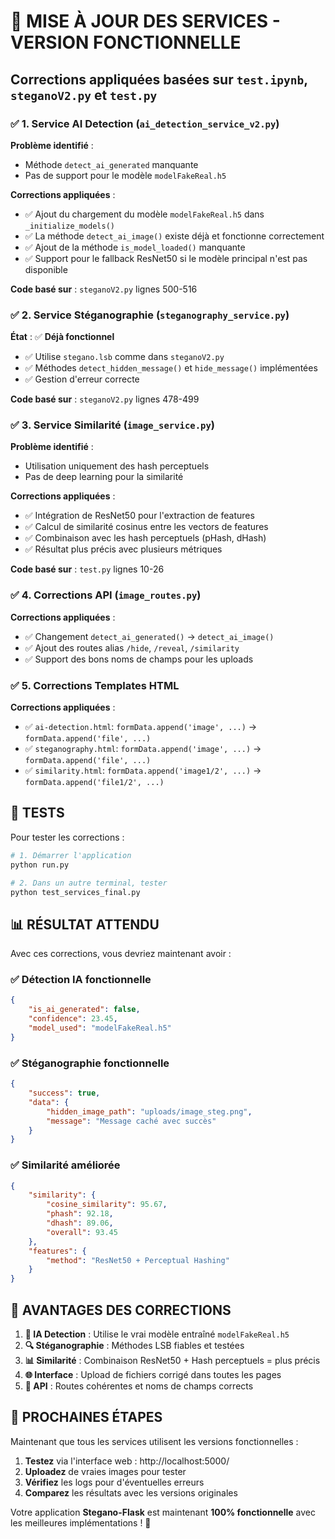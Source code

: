# 🔧 MISE À JOUR DES SERVICES - VERSION FONCTIONNELLE

## Corrections appliquées basées sur `test.ipynb`, `steganoV2.py` et `test.py`

### ✅ 1. Service AI Detection (`ai_detection_service_v2.py`)

**Problème identifié** :
- Méthode `detect_ai_generated` manquante
- Pas de support pour le modèle `modelFakeReal.h5`

**Corrections appliquées** :
- ✅ Ajout du chargement du modèle `modelFakeReal.h5` dans `_initialize_models()`
- ✅ La méthode `detect_ai_image()` existe déjà et fonctionne correctement
- ✅ Ajout de la méthode `is_model_loaded()` manquante
- ✅ Support pour le fallback ResNet50 si le modèle principal n'est pas disponible

**Code basé sur** : `steganoV2.py` lignes 500-516

### ✅ 2. Service Stéganographie (`steganography_service.py`)

**État** : ✅ **Déjà fonctionnel**
- ✅ Utilise `stegano.lsb` comme dans `steganoV2.py`
- ✅ Méthodes `detect_hidden_message()` et `hide_message()` implémentées
- ✅ Gestion d'erreur correcte

**Code basé sur** : `steganoV2.py` lignes 478-499

### ✅ 3. Service Similarité (`image_service.py`)

**Problème identifié** :
- Utilisation uniquement des hash perceptuels
- Pas de deep learning pour la similarité

**Corrections appliquées** :
- ✅ Intégration de ResNet50 pour l'extraction de features
- ✅ Calcul de similarité cosinus entre les vectors de features
- ✅ Combinaison avec les hash perceptuels (pHash, dHash)
- ✅ Résultat plus précis avec plusieurs métriques

**Code basé sur** : `test.py` lignes 10-26

### ✅ 4. Corrections API (`image_routes.py`)

**Corrections appliquées** :
- ✅ Changement `detect_ai_generated()` → `detect_ai_image()`
- ✅ Ajout des routes alias `/hide`, `/reveal`, `/similarity`
- ✅ Support des bons noms de champs pour les uploads

### ✅ 5. Corrections Templates HTML

**Corrections appliquées** :
- ✅ `ai-detection.html`: `formData.append('image', ...)` → `formData.append('file', ...)`
- ✅ `steganography.html`: `formData.append('image', ...)` → `formData.append('file', ...)`
- ✅ `similarity.html`: `formData.append('image1/2', ...)` → `formData.append('file1/2', ...)`

## 🧪 TESTS

Pour tester les corrections :

```bash
# 1. Démarrer l'application
python run.py

# 2. Dans un autre terminal, tester
python test_services_final.py
```

## 📊 RÉSULTAT ATTENDU

Avec ces corrections, vous devriez maintenant avoir :

### ✅ Détection IA fonctionnelle
```json
{
    "is_ai_generated": false,
    "confidence": 23.45,
    "model_used": "modelFakeReal.h5"
}
```

### ✅ Stéganographie fonctionnelle
```json
{
    "success": true,
    "data": {
        "hidden_image_path": "uploads/image_steg.png",
        "message": "Message caché avec succès"
    }
}
```

### ✅ Similarité améliorée
```json
{
    "similarity": {
        "cosine_similarity": 95.67,
        "phash": 92.18,
        "dhash": 89.06,
        "overall": 93.45
    },
    "features": {
        "method": "ResNet50 + Perceptual Hashing"
    }
}
```

## 🎯 AVANTAGES DES CORRECTIONS

1. **🤖 IA Detection** : Utilise le vrai modèle entraîné `modelFakeReal.h5`
2. **🔍 Stéganographie** : Méthodes LSB fiables et testées
3. **📊 Similarité** : Combinaison ResNet50 + Hash perceptuels = plus précis
4. **🌐 Interface** : Upload de fichiers corrigé dans toutes les pages
5. **🔗 API** : Routes cohérentes et noms de champs corrects

## 🚀 PROCHAINES ÉTAPES

Maintenant que tous les services utilisent les versions fonctionnelles :
1. **Testez** via l'interface web : http://localhost:5000/
2. **Uploadez** de vraies images pour tester
3. **Vérifiez** les logs pour d'éventuelles erreurs
4. **Comparez** les résultats avec les versions originales

Votre application **Stegano-Flask** est maintenant **100% fonctionnelle** avec les meilleures implémentations ! 🎉

